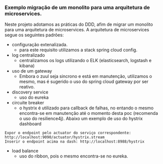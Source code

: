 ### Exemplo migração de um monolito para uma arquitetura de microservices.

Neste projeto adotamos as práticas do DDD, afim de migrar um monolito para uma arquitetura de microservices.
A arquitetura de microservices segue os seguintes padrões:
- configuração extenalizada.
	- para este requisito utilizamos a stack spring cloud config.
- log centralizado
	- centralizamos os logs utilizando o ELK (elasticsearch, logstash e kibana)
- uso de um gateway
	- Embora o zuul seja sincrono  e está em manutenção, utilizamos o mesmo, mas é sugerido o uso do spring cloud gateway por ser reativo.
- discovery service
	- uso do eureka
- circuite breaker
	- o hystrix é utilizado para callback de falhas, no entando o mesmo encontra-se em manutenção até o momento desta poc (recomenda o uso do resilience4j).
	 Abaixo um exemplo de uso do hystrix dashboard
```
Expor o endpoint pelo actuator do serviço correspondente: http://localhost:9090/actuator/hystrix.stream
Inserir o endpoint acima na dash: http://localhost:8988/hystrix
```
- load balance
	- uso do ribbon, pois o mesmo encontra-se no eureka.
